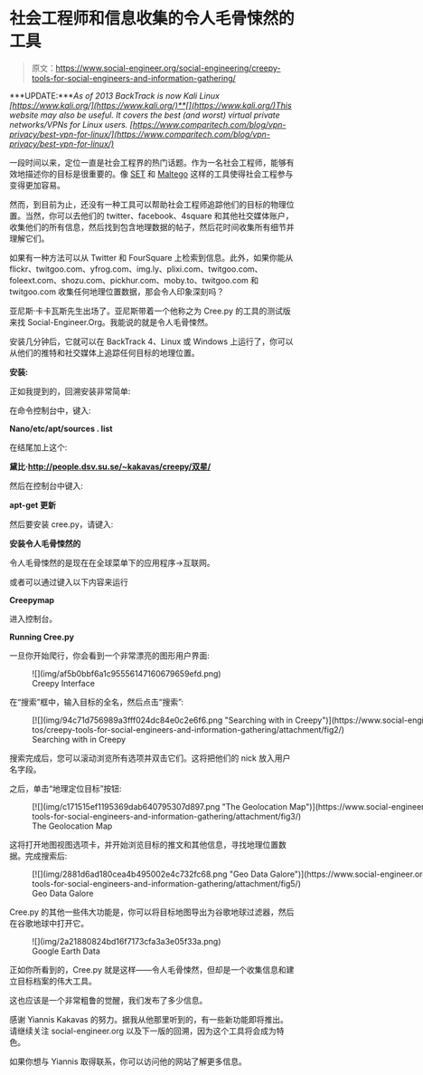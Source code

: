 # 社会工程师和信息收集的令人毛骨悚然的工具

> 原文：<https://www.social-engineer.org/social-engineering/creepy-tools-for-social-engineers-and-information-gathering/>

***UPDATE:****As of 2013 BackTrack is now Kali Linux [https://www.kali.org/](https://www.kali.org/)**[](https://www.kali.org/)This website may also be useful. It covers the best (and worst) virtual private networks/VPNs for Linux users. [https://www.comparitech.com/blog/vpn-privacy/best-vpn-for-linux/](https://www.comparitech.com/blog/vpn-privacy/best-vpn-for-linux/)*

一段时间以来，定位一直是社会工程界的热门话题。作为一名社会工程师，能够有效地描述你的目标是很重要的。像 [SET](https://www.social-engineer.org/framework/se-tools/computer-based/social-engineer-toolkit-set/) 和 [Maltego](https://www.social-engineer.org/framework/se-tools/computer-based/maltego/) 这样的工具使得社会工程参与变得更加容易。

然而，到目前为止，还没有一种工具可以帮助社会工程师追踪他们的目标的物理位置。当然，你可以去他们的 twitter、facebook、4square 和其他社交媒体账户，收集他们的所有信息，然后找到包含地理数据的帖子，然后花时间收集所有细节并理解它们。

如果有一种方法可以从 Twitter 和 FourSquare 上检索到信息。此外，如果你能从 flickr、twitgoo.com、yfrog.com、img.ly、plixi.com、twitgoo.com、foleext.com、shozu.com、pickhur.com、moby.to、twitgoo.com 和 twitgoo.com 收集任何地理位置数据，那会令人印象深刻吗？

亚尼斯·卡卡瓦斯先生出场了。亚尼斯带着一个他称之为 Cree.py 的工具的测试版来找 Social-Engineer.Org。我能说的就是令人毛骨悚然。

安装几分钟后，它就可以在 BackTrack 4、Linux 或 Windows 上运行了，你可以从他们的推特和社交媒体上追踪任何目标的地理位置。

**安装:**

正如我提到的，回溯安装非常简单:

在命令控制台中，键入:

**Nano/etc/apt/sources . list**

在结尾加上这个:

**黛比·http://people.dsv.su.se/~kakavas/creepy/双星/**

然后在控制台中键入:

**apt-get 更新**

然后要安装 cree.py，请键入:

**安装令人毛骨悚然的**

令人毛骨悚然的是现在在全球菜单下的应用程序->互联网。

或者可以通过键入以下内容来运行

**Creepymap**

进入控制台。

**Running Cree.py**

一旦你开始爬行，你会看到一个非常漂亮的图形用户界面:

<figure id="attachment_1845" aria-describedby="caption-attachment-1845" style="width: 840px" class="wp-caption aligncenter">![](img/af5b0bbf6a1c95556147160679659efd.png)

<figcaption id="caption-attachment-1845" class="wp-caption-text">Creepy Interface</figcaption>

</figure>

在“搜索”框中，输入目标的全名，然后点击“搜索”:

<figure id="attachment_1846" aria-describedby="caption-attachment-1846" style="width: 840px" class="wp-caption aligncenter">[![](img/94c71d756989a3fff024dc84e0c2e6f6.png "Searching with in Creepy")](https://www.social-engineer.org/how-tos/creepy-tools-for-social-engineers-and-information-gathering/attachment/fig2/)

<figcaption id="caption-attachment-1846" class="wp-caption-text">Searching with in Creepy</figcaption>

</figure>

搜索完成后，您可以滚动浏览所有选项并双击它们。这将把他们的 nick 放入用户名字段。

之后，单击“地理定位目标”按钮:

<figure id="attachment_1847" aria-describedby="caption-attachment-1847" style="width: 840px" class="wp-caption aligncenter">[![](img/c171515ef1195369dab640795307d897.png "The Geolocation Map")](https://www.social-engineer.org/how-tos/creepy-tools-for-social-engineers-and-information-gathering/attachment/fig3/)

<figcaption id="caption-attachment-1847" class="wp-caption-text">The Geolocation Map</figcaption>

</figure>

这将打开地图视图选项卡，并开始浏览目标的推文和其他信息，寻找地理位置数据。完成搜索后:

<figure id="attachment_1848" aria-describedby="caption-attachment-1848" style="width: 840px" class="wp-caption aligncenter">[![](img/2881d6ad180cea4b495002e4c732fc68.png "Geo Data Galore")](https://www.social-engineer.org/how-tos/creepy-tools-for-social-engineers-and-information-gathering/attachment/fig5/)

<figcaption id="caption-attachment-1848" class="wp-caption-text">Geo Data Galore</figcaption>

</figure>

Cree.py 的其他一些伟大功能是，你可以将目标地图导出为谷歌地球过滤器，然后在谷歌地球中打开它。

<figure id="attachment_1849" aria-describedby="caption-attachment-1849" style="width: 840px" class="wp-caption aligncenter">![](img/2a21880824bd16f7173cfa3a3e05f33a.png)

<figcaption id="caption-attachment-1849" class="wp-caption-text">Google Earth Data</figcaption>

</figure>

正如你所看到的，Cree.py 就是这样——令人毛骨悚然，但却是一个收集信息和建立目标档案的伟大工具。

这也应该是一个非常粗鲁的觉醒，我们发布了多少信息。

感谢 Yiannis Kakavas 的努力。据我从他那里听到的，有一些新功能即将推出。请继续关注 social-engineer.org 以及下一版的回溯，因为这个工具将会成为特色。

如果你想与 Yiannis 取得联系，你可以访问他的网站了解更多信息。